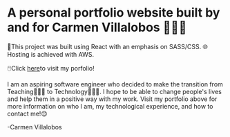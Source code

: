 # A personal portfolio website built by and for Carmen Villalobos 👩🏻‍💻

🔧This project was built using React with an emphasis on SASS/CSS. 🌐Hosting is achieved with AWS.

🖱️Click <a href="https://main.d2czx6etbxeuzg.amplifyapp.com/">here</a>to visit my porfolio!

I am an aspiring software engineer who decided to make the transition from Teaching👩🏻‍🏫 to Technology👩🏻‍💻. I hope to be able to change people's lives and help them in a positive way with my work. Visit my portfolio above for more information on who I am, my technological experience, and how to contact me!😊

-Carmen Villalobos

